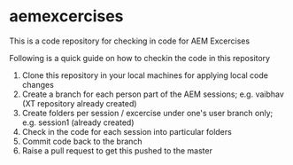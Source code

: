 # aemexcercises
This is a code repository for checking in code for AEM Excercises

Following is a quick guide on how to checkin the code in this repository

1. Clone this repository in your local machines for applying local code changes
2. Create a branch for each person part of the AEM sessions; e.g. vaibhav (XT repository already created)
3. Create folders per session / excercise under one's user branch only; e.g. session1 (already created)
4. Check in the code for each session into particular folders
5. Commit code back to the branch
6. Raise a pull request to get this pushed to the master
